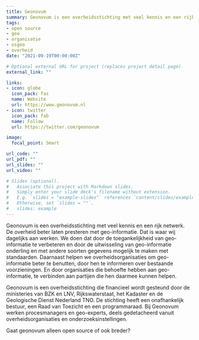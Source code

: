 ```yaml
---
title: Geonovum
summary: Geonovum is een overheidsstichting met veel kennis en een rijk netwerk.
tags:
- open source
- geo
- organisatie
- osgeo
- overheid
date: "2021-09-19T00:00:00Z"

# Optional external URL for project (replaces project detail page).
external_link: ""

links:
- icon: globe
  icon_pack: fas
  name: Website
  url: https://www.geonovum.nl
- icon: twitter
  icon_pack: fab
  name: Follow
  url: https://twitter.com/geonovum 

image:
  focal_point: Smart

url_code: ""
url_pdf: ""
url_slides: ""
url_video: ""

# Slides (optional).
#   Associate this project with Markdown slides.
#   Simply enter your slide deck's filename without extension.
#   E.g. `slides = "example-slides"` references `content/slides/example-slides.md`.
#   Otherwise, set `slides = ""`.
#   slides: example
---
```

Geonovum is een overheidsstichting met veel kennis en een rijk netwerk. De overheid beter laten presteren met geo-informatie. Dat is waar wij dagelijks aan werken. We doen dat door de toegankelijkheid van geo-informatie te verbeteren en door de uitwisseling van geo-informatie onderling en met andere soorten gegevens mogelijk te maken met standaarden. Daarnaast helpen we overheidsorganisaties om geo-informatie beter te benutten, door hen te informeren over bestaande voorzieningen. En door organisaties die behoefte hebben aan geo-informatie, te verbinden aan partijen die hen daarmee kunnen helpen.

Geonovum is een overheidsstichting die financieel wordt gesteund door de ministeries van BZK en LNV, Rijkswaterstaat, het Kadaster en de Geologische Dienst Nederland TNO. De stichting heeft een onafhankelijk bestuur, een Raad van Toezicht en een programmaraad. Bij Geonovum werken procesmanagers en geo-experts, deels gedetacheerd vanuit overheidsorganisaties en onderzoeksinstellingen. 

Gaat geonovum alleen open source of ook breder?
